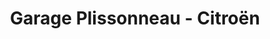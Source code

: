 ---
title: "Garage Plissonneau - Citroën"
url: /campbon/garage-plissonneau-citroen/
shop: Autowerkstatt
---